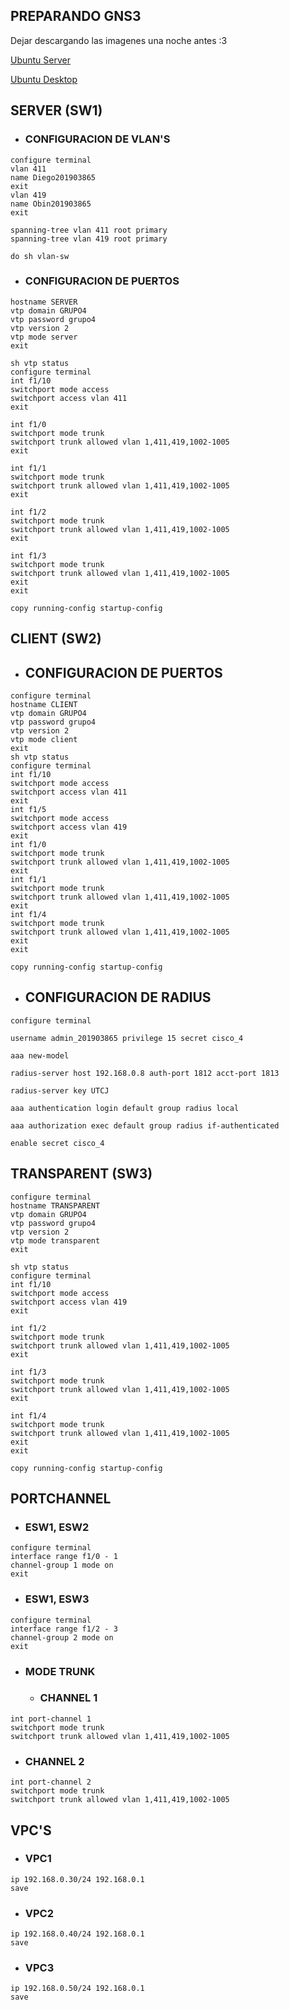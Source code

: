 ## **PREPARANDO GNS3**
Dejar descargando las imagenes una noche antes :3

[Ubuntu Server](https://drive.google.com/file/d/1Rqstwstuq-iVICmclHeVu5voB_D74FYL/view)

[Ubuntu Desktop](https://releases.ubuntu.com/18.04/ubuntu-18.04.6-desktop-amd64.iso)


## **SERVER (SW1)**

- ### **CONFIGURACION DE VLAN'S**
```shell
configure terminal
vlan 411
name Diego201903865
exit
vlan 419
name Obin201903865
exit

spanning-tree vlan 411 root primary
spanning-tree vlan 419 root primary

do sh vlan-sw
```
- ### **CONFIGURACION DE PUERTOS**
  
```shell
hostname SERVER
vtp domain GRUPO4
vtp password grupo4
vtp version 2
vtp mode server
exit

sh vtp status
configure terminal
int f1/10
switchport mode access
switchport access vlan 411
exit

int f1/0
switchport mode trunk
switchport trunk allowed vlan 1,411,419,1002-1005
exit

int f1/1
switchport mode trunk
switchport trunk allowed vlan 1,411,419,1002-1005
exit

int f1/2
switchport mode trunk
switchport trunk allowed vlan 1,411,419,1002-1005
exit

int f1/3
switchport mode trunk
switchport trunk allowed vlan 1,411,419,1002-1005
exit
exit

copy running-config startup-config
```

## **CLIENT (SW2)**

- ## **CONFIGURACION DE PUERTOS**
```shell
configure terminal
hostname CLIENT
vtp domain GRUPO4
vtp password grupo4
vtp version 2
vtp mode client
exit
sh vtp status
configure terminal
int f1/10
switchport mode access
switchport access vlan 411
exit
int f1/5
switchport mode access
switchport access vlan 419
exit
int f1/0
switchport mode trunk
switchport trunk allowed vlan 1,411,419,1002-1005
exit
int f1/1
switchport mode trunk
switchport trunk allowed vlan 1,411,419,1002-1005
exit
int f1/4
switchport mode trunk
switchport trunk allowed vlan 1,411,419,1002-1005
exit
exit

copy running-config startup-config
```

- ## **CONFIGURACION DE RADIUS**
```shell
configure terminal

username admin_201903865 privilege 15 secret cisco_4

aaa new-model

radius-server host 192.168.0.8 auth-port 1812 acct-port 1813

radius-server key UTCJ

aaa authentication login default group radius local

aaa authorization exec default group radius if-authenticated

enable secret cisco_4

```

## **TRANSPARENT (SW3)**
```shell
configure terminal
hostname TRANSPARENT
vtp domain GRUPO4
vtp password grupo4
vtp version 2
vtp mode transparent
exit

sh vtp status
configure terminal
int f1/10
switchport mode access
switchport access vlan 419
exit

int f1/2
switchport mode trunk
switchport trunk allowed vlan 1,411,419,1002-1005
exit

int f1/3
switchport mode trunk
switchport trunk allowed vlan 1,411,419,1002-1005
exit

int f1/4
switchport mode trunk
switchport trunk allowed vlan 1,411,419,1002-1005
exit
exit

copy running-config startup-config
```

## **PORTCHANNEL**

- ### **ESW1, ESW2**
```shell
configure terminal
interface range f1/0 - 1
channel-group 1 mode on
exit
```

- ### **ESW1, ESW3**
```shell
configure terminal
interface range f1/2 - 3
channel-group 2 mode on
exit
```

- ### **MODE TRUNK**
  - ### **CHANNEL 1**
```shell
int port-channel 1
switchport mode trunk
switchport trunk allowed vlan 1,411,419,1002-1005
```
  - ### **CHANNEL 2**
```shell
int port-channel 2
switchport mode trunk
switchport trunk allowed vlan 1,411,419,1002-1005
```

## **VPC'S**
- ### **VPC1**
```shell
ip 192.168.0.30/24 192.168.0.1
save
```

- ### **VPC2**
```shell
ip 192.168.0.40/24 192.168.0.1
save
```

- ### **VPC3**
```shell
ip 192.168.0.50/24 192.168.0.1
save
```